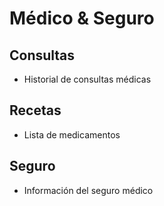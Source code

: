 # Médico & Seguro

## Consultas
- Historial de consultas médicas

## Recetas
- Lista de medicamentos

## Seguro
- Información del seguro médico